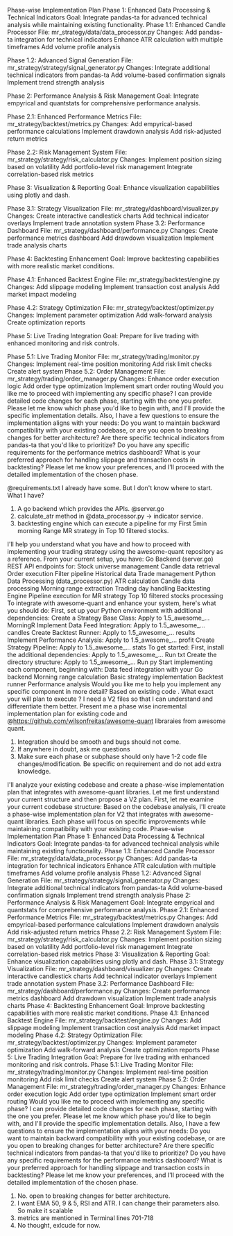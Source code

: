 Phase-wise Implementation Plan
Phase 1: Enhanced Data Processing & Technical Indicators
Goal: Integrate pandas-ta for advanced technical analysis while maintaining existing functionality.
Phase 1.1: Enhanced Candle Processor
File: mr_strategy/data/data_processor.py
Changes:
Add pandas-ta integration for technical indicators
Enhance ATR calculation with multiple timeframes
Add volume profile analysis

Phase 1.2: Advanced Signal Generation
File: mr_strategy/strategy/signal_generator.py
Changes:
Integrate additional technical indicators from pandas-ta
Add volume-based confirmation signals
Implement trend strength analysis


Phase 2: Performance Analysis & Risk Management
Goal: Integrate empyrical and quantstats for comprehensive performance analysis.

Phase 2.1: Enhanced Performance Metrics
File: mr_strategy/backtest/metrics.py
Changes:
Add empyrical-based performance calculations
Implement drawdown analysis
Add risk-adjusted return metrics

Phase 2.2: Risk Management System
File: mr_strategy/strategy/risk_calculator.py
Changes:
Implement position sizing based on volatility
Add portfolio-level risk management
Integrate correlation-based risk metrics



Phase 3: Visualization & Reporting
Goal: Enhance visualization capabilities using plotly and dash.

Phase 3.1: Strategy Visualization
File: mr_strategy/dashboard/visualizer.py
Changes:
Create interactive candlestick charts
Add technical indicator overlays
Implement trade annotation system
Phase 3.2: Performance Dashboard
File: mr_strategy/dashboard/performance.py
Changes:
Create performance metrics dashboard
Add drawdown visualization
Implement trade analysis charts



Phase 4: Backtesting Enhancement
Goal: Improve backtesting capabilities with more realistic market conditions.

Phase 4.1: Enhanced Backtest Engine
File: mr_strategy/backtest/engine.py
Changes:
Add slippage modeling
Implement transaction cost analysis
Add market impact modeling

Phase 4.2: Strategy Optimization
File: mr_strategy/backtest/optimizer.py
Changes:
Implement parameter optimization
Add walk-forward analysis
Create optimization reports



Phase 5: Live Trading Integration
Goal: Prepare for live trading with enhanced monitoring and risk controls.

Phase 5.1: Live Trading Monitor
File: mr_strategy/trading/monitor.py
Changes:
Implement real-time position monitoring
Add risk limit checks
Create alert system
Phase 5.2: Order Management
File: mr_strategy/trading/order_manager.py
Changes:
Enhance order execution logic
Add order type optimization
Implement smart order routing
Would you like me to proceed with implementing any specific phase? I can provide detailed code changes for each phase, starting with the one you prefer. Please let me know which phase you'd like to begin with, and I'll provide the specific implementation details.
Also, I have a few questions to ensure the implementation aligns with your needs:
Do you want to maintain backward compatibility with your existing codebase, or are you open to breaking changes for better architecture?
Are there specific technical indicators from pandas-ta that you'd like to prioritize?
Do you have any specific requirements for the performance metrics dashboard?
What is your preferred approach for handling slippage and transaction costs in backtesting?
Please let me know your preferences, and I'll proceed with the detailed implementation of the chosen phase.

@requirements.txt I already have some. But I don't know where to start. 
What I have?
1. A go backend which provides the APIs. @server.go 
2. calculate_atr method in @data_processor.py -> indicator service. 
3. backtesting engine which can execute a pipeline for my First 5min morning Range MR strategy in Top 10 filtered stocks. 

I'll help you understand what you have and how to proceed with implementing your trading strategy using the awesome-quant repository as a reference.
From your current setup, you have:
Go Backend (server.go)
REST API endpoints for:
Stock universe management
Candle data retrieval
Order execution
Filter pipeline
Historical data
Trade management
Python Data Processing (data_processor.py)
ATR calculation
Candle data processing
Morning range extraction
Trading day handling
Backtesting Engine
Pipeline execution for MR strategy
Top 10 filtered stocks processing
To integrate with awesome-quant and enhance your system, here's what you should do:
First, set up your Python environment with additional dependencies:
Create a Strategy Base Class:
Apply to 1.5_awesome_...
MorningR
Implement Data Feed Integration:
Apply to 1.5_awesome_...
candles
Create Backtest Runner:
Apply to 1.5_awesome_...
results
Implement Performance Analysis:
Apply to 1.5_awesome_...
profit
Create Strategy Pipeline:
Apply to 1.5_awesome_...
stats
To get started:
First, install the additional dependencies:
Apply to 1.5_awesome_...
Run
txt
Create the directory structure:
Apply to 1.5_awesome_...
Run
py
Start implementing each component, beginning with:
Data feed integration with your Go backend
Morning range calculation
Basic strategy implementation
Backtest runner
Performance analysis
Would you like me to help you implement any specific component in more detail?
Based on existing code . What exact your will plan to execute ? I need a V2 files so that I can understand and differentiate them better. 
Present me a phase wise incremental implementation plan for existing code and @https://github.com/wilsonfreitas/awesome-quant  libraraies from awesome quant. 
1. Integration should be smooth and bugs should not come.
2. If anywhere in doubt, ask me questions
3. Make sure each phase or subphase should only have 1-2 code file changes/modification. 
Be specific on requirement and do not add extra knowledge.


I'll analyze your existing codebase and create a phase-wise implementation plan that integrates with awesome-quant libraries. Let me first understand your current structure and then propose a V2 plan.
First, let me examine your current codebase structure:
Based on the codebase analysis, I'll create a phase-wise implementation plan for V2 that integrates with awesome-quant libraries. Each phase will focus on specific improvements while maintaining compatibility with your existing code.
Phase-wise Implementation Plan
Phase 1: Enhanced Data Processing & Technical Indicators
Goal: Integrate pandas-ta for advanced technical analysis while maintaining existing functionality.
Phase 1.1: Enhanced Candle Processor
File: mr_strategy/data/data_processor.py
Changes:
Add pandas-ta integration for technical indicators
Enhance ATR calculation with multiple timeframes
Add volume profile analysis
Phase 1.2: Advanced Signal Generation
File: mr_strategy/strategy/signal_generator.py
Changes:
Integrate additional technical indicators from pandas-ta
Add volume-based confirmation signals
Implement trend strength analysis
Phase 2: Performance Analysis & Risk Management
Goal: Integrate empyrical and quantstats for comprehensive performance analysis.
Phase 2.1: Enhanced Performance Metrics
File: mr_strategy/backtest/metrics.py
Changes:
Add empyrical-based performance calculations
Implement drawdown analysis
Add risk-adjusted return metrics
Phase 2.2: Risk Management System
File: mr_strategy/strategy/risk_calculator.py
Changes:
Implement position sizing based on volatility
Add portfolio-level risk management
Integrate correlation-based risk metrics
Phase 3: Visualization & Reporting
Goal: Enhance visualization capabilities using plotly and dash.
Phase 3.1: Strategy Visualization
File: mr_strategy/dashboard/visualizer.py
Changes:
Create interactive candlestick charts
Add technical indicator overlays
Implement trade annotation system
Phase 3.2: Performance Dashboard
File: mr_strategy/dashboard/performance.py
Changes:
Create performance metrics dashboard
Add drawdown visualization
Implement trade analysis charts
Phase 4: Backtesting Enhancement
Goal: Improve backtesting capabilities with more realistic market conditions.
Phase 4.1: Enhanced Backtest Engine
File: mr_strategy/backtest/engine.py
Changes:
Add slippage modeling
Implement transaction cost analysis
Add market impact modeling
Phase 4.2: Strategy Optimization
File: mr_strategy/backtest/optimizer.py
Changes:
Implement parameter optimization
Add walk-forward analysis
Create optimization reports
Phase 5: Live Trading Integration
Goal: Prepare for live trading with enhanced monitoring and risk controls.
Phase 5.1: Live Trading Monitor
File: mr_strategy/trading/monitor.py
Changes:
Implement real-time position monitoring
Add risk limit checks
Create alert system
Phase 5.2: Order Management
File: mr_strategy/trading/order_manager.py
Changes:
Enhance order execution logic
Add order type optimization
Implement smart order routing
Would you like me to proceed with implementing any specific phase? I can provide detailed code changes for each phase, starting with the one you prefer. Please let me know which phase you'd like to begin with, and I'll provide the specific implementation details.
Also, I have a few questions to ensure the implementation aligns with your needs:
Do you want to maintain backward compatibility with your existing codebase, or are you open to breaking changes for better architecture?
Are there specific technical indicators from pandas-ta that you'd like to prioritize?
Do you have any specific requirements for the performance metrics dashboard?
What is your preferred approach for handling slippage and transaction costs in backtesting?
Please let me know your preferences, and I'll proceed with the detailed implementation of the chosen phase.
1. No.  open to breaking changes for better architecture.
2. I want EMA 50, 9 & 5, RSI and ATR. I can change their parameters also. So make it scalable
3. metrics are mentioned in Terminal lines 701-718
4. No thought, exlcude for now. 

